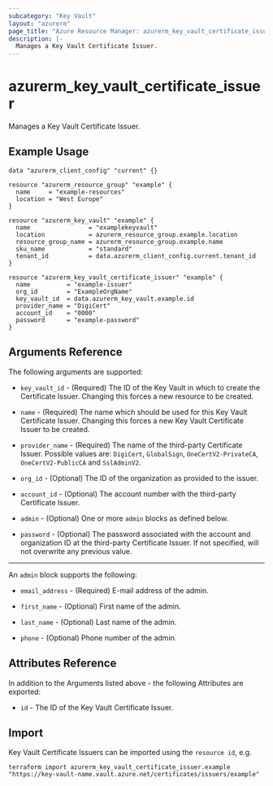 ```yaml
---
subcategory: "Key Vault"
layout: "azurerm"
page_title: "Azure Resource Manager: azurerm_key_vault_certificate_issuer"
description: |-
  Manages a Key Vault Certificate Issuer.
---
```


# azurerm_key_vault_certificate_issuer

Manages a Key Vault Certificate Issuer.

## Example Usage

```hcl
data "azurerm_client_config" "current" {}

resource "azurerm_resource_group" "example" {
  name     = "example-resources"
  location = "West Europe"
}

resource "azurerm_key_vault" "example" {
  name                = "examplekeyvault"
  location            = azurerm_resource_group.example.location
  resource_group_name = azurerm_resource_group.example.name
  sku_name            = "standard"
  tenant_id           = data.azurerm_client_config.current.tenant_id
}

resource "azurerm_key_vault_certificate_issuer" "example" {
  name          = "example-issuer"
  org_id        = "ExampleOrgName"
  key_vault_id  = data.azurerm_key_vault.example.id
  provider_name = "DigiCert"
  account_id    = "0000"
  password      = "example-password"
}
```

## Arguments Reference

The following arguments are supported:

* `key_vault_id` - (Required) The ID of the Key Vault in which to create the Certificate Issuer. Changing this forces a new resource to be created.

* `name` - (Required) The name which should be used for this Key Vault Certificate Issuer. Changing this forces a new Key Vault Certificate Issuer to be created.

* `provider_name` - (Required) The name of the third-party Certificate Issuer. Possible values are: `DigiCert`, `GlobalSign`, `OneCertV2-PrivateCA`, `OneCertV2-PublicCA` and `SslAdminV2`.

* `org_id` - (Optional) The ID of the organization as provided to the issuer.

* `account_id` - (Optional) The account number with the third-party Certificate Issuer.

* `admin` - (Optional) One or more `admin` blocks as defined below.

* `password` - (Optional) The password associated with the account and organization ID at the third-party Certificate Issuer. If not specified, will not overwrite any previous value.

---

An `admin` block supports the following:

* `email_address` - (Required) E-mail address of the admin.

* `first_name` - (Optional) First name of the admin.

* `last_name` - (Optional) Last name of the admin.

* `phone` - (Optional) Phone number of the admin.

## Attributes Reference

In addition to the Arguments listed above - the following Attributes are exported:

* `id` - The ID of the Key Vault Certificate Issuer.

## Import

Key Vault Certificate Issuers can be imported using the `resource id`, e.g.

```shell
terraform import azurerm_key_vault_certificate_issuer.example "https://key-vault-name.vault.azure.net/certificates/issuers/example"
```

